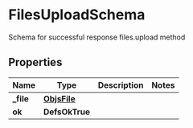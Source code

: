 

# FilesUploadSchema

Schema for successful response files.upload method

## Properties

| Name | Type | Description | Notes |
|------------ | ------------- | ------------- | -------------|
|**_file** | [**ObjsFile**](ObjsFile.md) |  |  |
|**ok** | **DefsOkTrue** |  |  |




